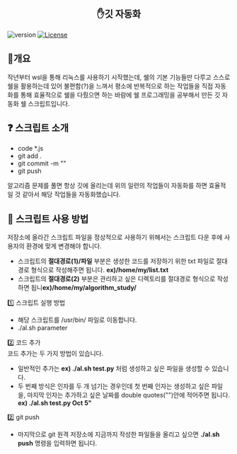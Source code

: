 <h2 align="center"> ✋깃 자동화 </h2>

<p>
  <img src="https://img.shields.io/badge/version-1.0.0-informational" alt="version">
  <a href="#" target="_blank">
  <img src="https://img.shields.io/badge/License-MIT-blueviolet" alt="License">
  </a>
</p>

<h2>🚀개요</h2>
<p>
  작년부터 wsl을 통해 리눅스를 사용하기 시작했는데, 쉘의 기본 기능들만 다루고 스스로 쉘을 활용하는데 있어 불편함(?)을 느껴서 평소에 반복적으로 하는 작업들을 직접 자동화를 통해 효율적으로 쉘을 다뤘으면 하는 바람에 쉘 프로그래밍을 공부해서 만든 깃 자동화 쉘 스크립트입니다.
</p>

<h2>❓ 스크립트 소개</h2>
<p>
 <ul>
   <li>code *.js</li>
   <li>git add .</li>
   <li>git commit -m ""</li>
   <li>git push</li>
</ul>
  알고리즘 문제를 풀면 항상 깃에 올리는데
  위의 일련의 작업들이 자동화를 하면 효율적일 것 같아서 해당 작업들을 자동화했습니다.
</p>

<h2> 🤘 스크립트 사용 방법</h2>
<p>
  저장소에 올라간 스크립트 파일을 정상적으로 사용하기 위해서는 스크립트 다운 후에 사용자의 환경에 맞게 변경해야 합니다.
   <ul>
     <li>스크립트의 <b>절대경로(1)/파일</b> 부분은 생성한 코드를 저장하기 위한 txt 파일로 절대경로 형식으로 작성해주면 됩니다. <b>ex)/home/my/list.txt</b></li>
     <li>스크립트의 <b>절대경로(2)</b> 부분은 관리하고 싶은 디렉토리를 절대경로 형식으로 작성하면 됩니<b>ex)/home/my/algorithm_study/</b></li>
</ul>
  1️⃣ 스크립트 실행 방법
  <ul>
  <li>해당 스크립트를 /usr/bin/ 파일로 이동합니다.</li>
  <li>./al.sh parameter</li>
    </ul>
  2️⃣ 코드 추가<br>
  코드 추가는 두 가지 방법이 있습니다.
  <ul>
  <li>일반적인 추가는 <b>ex) ./al.sh test.py</b> 처럼 생성하고 싶은 파일을 생성할 수 있습니다.</li>
  <li>두 번째 방식은 인자를 두 개 넘기는 경우인데 첫 번째 인자는 생성하고 싶은 파일을, 마지막 인자는 
    추가하고 싶은 날짜를 double quotes("")안에 적어주면 됩니다. <b>ex) ./al.sh test.py Oct 5"</b></li>
  </ul>
  2️⃣ git push
   <ul>
   <li>  마지막으로 git 원격 저장소에 지금까지 작성한 파일들을 올리고 싶으면 <b>./al.sh push</b> 명령을 입력하면 됩니다.
  </li>
</ul>

</p>
